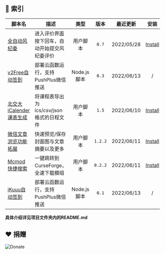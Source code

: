## 📌 索引

| 脚本名                  | 描述                                         |    类型     |  版本   | 最近更新   |                             安装                             |
| ----------------------- | -------------------------------------------- | :---------: | :-----: | ---------- | :----------------------------------------------------------: |
| [全自动风纪委](./src/BiliAutoJudgement/README.md)            | 进入评价界面按下回车，自动开始提交风纪委评价 |  用户脚本   |  `0.7`  | 2022/05/28 | [Install](https://fastly.jsdelivr.net/gh/ZiuChen/userscript@main/src/BiliAutoJudgement/bili-auto-judgement.user.js) |
| [v2Free自动签到](./src/v2FreeAutoCheckIn/README.md)          | 部署云函数运行，支持PushPlus微信推送         | Node.js脚本 |  `0.3`  | 2022/06/13 |                              /                               |
| [北交大iCalender课表生成](./src/BJTU-Schedule-ics-csvGenerator/README.md) | 将课程表导出为ics/csv/json格式的日程文件     |  用户脚本   |  `1.5`  | 2022/06/10 | [Install](https://fastly.jsdelivr.net/gh/ZiuChen/userscript@main/src/BJTU-Schedule-ics-csvGenerator/generator.js) |
| [微信文章浏览功能拓展](./src/WeChatArticleEX/README.md)    | 快速预览/保存封面图与文章摘要以及更多        |  用户脚本   | `1.2.2` | 2022/06/11 | [Install](https://fastly.jsdelivr.net/gh/ZiuChen/userscript@main/src/WeChatArticleEX/userscript.user.js) |
| [Mcmod快捷搜索](./src/McmodQuickSearch/README.md)           | 一键跳转到CurseForge，全速下载模组           |  用户脚本   | `0.2.2` | 2022/06/11 | [Install](https://fastly.jsdelivr.net/gh/ZiuChen/userscript@main/src/McmodQuickSearch/userscript.user.js) |
| [iKuuu自动签到](./src/iKuuuCheckIn/README.md)           | 部署云函数运行，支持PushPlus微信推送         | Node.js脚本 |  `0.1`  | 2022/06/13 |                              /                               |

**具体介绍详见项目文件夹内的README.md**

## ❤ 捐赠

![Donate](https://fastly.jsdelivr.net/gh/ZiuChen/NO-FLASH-Upload@master/doc/img/Buy%20me%20a%20coffee.png)

